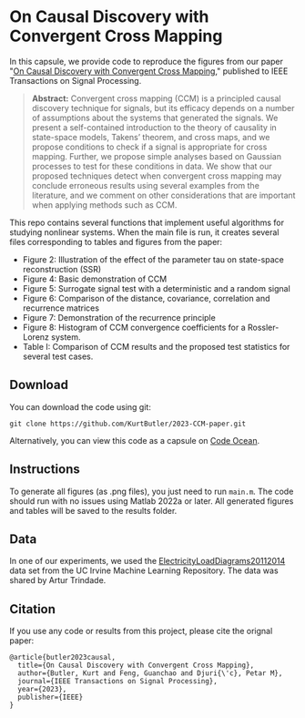 # On Causal Discovery with Convergent Cross Mapping
In this capsule, we provide code to reproduce the figures from our paper "[On Causal Discovery with Convergent Cross Mapping](https://doi.org/10.1109/TSP.2023.3286529)," published to IEEE Transactions on Signal Processing. 

> **Abstract:** Convergent cross mapping (CCM) is a principled causal discovery technique for signals, but its efficacy depends on a number of assumptions about the systems that generated the signals. We present a self-contained introduction to the theory of causality in state-space models, Takens’ theorem, and cross maps, and we propose conditions to check if a signal is appropriate for cross mapping. Further, we propose simple analyses based on Gaussian processes to test for these conditions in data. We show that our proposed techniques detect when convergent cross mapping may conclude erroneous results using several examples from the literature, and we comment on other considerations that are important when applying methods such as CCM.

This repo contains several functions that implement useful algorithms for studying nonlinear systems.
When the main file is run, it creates several files corresponding to tables and figures from the paper:
- Figure 2: Illustration of the effect of the parameter tau on state-space reconstruction (SSR)
- Figure 4: Basic demonstration of CCM
- Figure 5: Surrogate signal test with a deterministic and a random signal
- Figure 6: Comparison of the distance, covariance, correlation and recurrence matrices
- Figure 7: Demonstration of the recurrence principle
- Figure 8: Histogram of CCM convergence coefficients for a Rossler-Lorenz system.
- Table I: Comparison of CCM results and the proposed test statistics for several test cases.

## Download
You can download the code using git:
```
git clone https://github.com/KurtButler/2023-CCM-paper.git
```
Alternatively, you can view this code as a capsule on [Code Ocean](https://codeocean.com/capsule/8338092/tree/v1).

## Instructions
To generate all figures (as .png files), you just need to run `main.m`. The code should run with no issues using Matlab 2022a or later. All generated figures and tables will be saved to the results folder. 

## Data
In one of our experiments, we used the [ElectricityLoadDiagrams20112014](https://doi.org/10.24432/C58C86) data set from the UC Irvine Machine Learning Repository. The data was shared by Artur Trindade.

## Citation
If you use any code or results from this project, please cite the orignal paper:
```
@article{butler2023causal,
  title={On Causal Discovery with Convergent Cross Mapping},
  author={Butler, Kurt and Feng, Guanchao and Djuri{\'c}, Petar M},
  journal={IEEE Transactions on Signal Processing},
  year={2023},
  publisher={IEEE}
}
```
